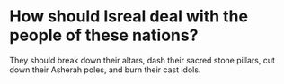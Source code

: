 # How should Isreal deal with the people of these nations?

They should break down their altars, dash their sacred stone pillars, cut down their Asherah poles, and burn their cast idols.
